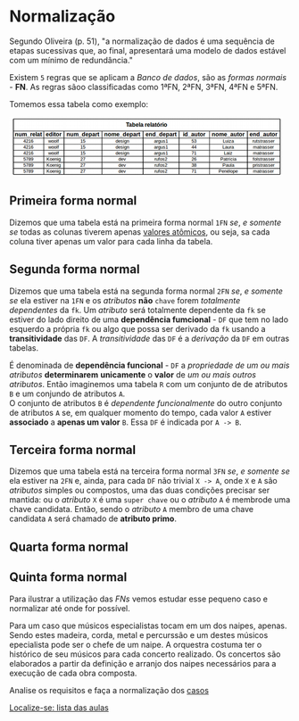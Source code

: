 # Normalização

Segundo Oliveira (p. 51), "a normalização de dados é uma sequência de etapas sucessivas que, ao final, apresentará uma modelo de dados estável com um mínimo de redundância."

Existem `5` regras que se aplicam a *Banco de dados*, são as *formas normais* - **FN**. As regras sãoo classificadas como 1ªFN, 2ªFN, 3ªFN, 4ªFN e 5ªFN.

Tomemos essa tabela como exemplo:

![Relatório com dados brutos](img/tabelaFN_brutos.png "Relatório com dados brutos")


## Primeira forma normal

Dizemos que uma tabela está na primeira forma normal `1FN` *se*, *e somente se* todas as colunas tiverem apenas [valores atômicos](https://github.com/tmenegaz/db_dendezeiros/blob/master/assunto/exercicios1.md#8-qual-a-diferenção-entre-dado-e-informação), ou seja, sa cada coluna tiver apenas um valor para cada linha da tabela.

## Segunda forma normal

Dizemos que uma tabela está na segunda forma normal `2FN` *se*, *e somente se* ela estiver na `1FN` e os *atributos* **não** `chave` forem *totalmente dependentes* da `fk`. Um *atributo* será totalmente dependente da `fk` se estiver do lado direito de uma **dependência fumcional** - `DF` que tem no lado esquerdo a própria `fk` ou algo que possa ser derivado da `fk` usando a **transitividade** das `DF`. A *transitividade* das `DF` é a *derivação* da `DF` em outras tabelas. 

É denominada de **dependência funcional** - `DF` a *propriedade de um ou mais atributos* **determinarem** **unicamente** o **valor** de *um ou mais outros atributos*. Então imaginemos uma tabela `R` com um conjunto de de atributos `B` e um conjundo de atributos `A`.  
O conjunto de atributos `B` é *dependente funcionalmente* do outro conjunto de atributos `A` se, em qualquer momento do tempo, cada valor `A` estiver **associado** a **apenas um valor** `B`. Essa `DF` é indicada por `A -> B`.

## Terceira forma normal

Dizemos que uma tabela está na terceira forma normal `3FN` *se*, *e somente se* ela estiver na `2FN` e, ainda, para cada `DF` não trivial `X -> A`, onde `X` e `A` são *atributos* simples ou compostos, uma das duas condições precisar ser mantida: ou o *atributo* `X` é uma `super chave` ou o *atributo* `A` é membrode uma chave candidata. Então, sendo o *atributo* `A` membro de uma chave candidata `A` será chamado de **atributo primo**.

## Quarta forma normal

## Quinta forma normal

Para ilustrar a utilização das *FNs* vemos estudar esse pequeno caso e normalizar até onde for possível.

Para um caso que músicos especialistas tocam em um dos naipes, apenas. Sendo estes madeira, corda, metal e percurssão e um destes músicos epecialista pode ser o chefe de um naipe. A orquestra costuma ter o histórico de seu músicos para cada concerto realizado. Os concertos são elaborados a partir da definição e arranjo dos naipes necessários para a execução de cada obra composta.

Analise os requisitos e faça a normalização dos [casos](https://github.com/tmenegaz/db_dendezeiros/blob/master/assunto/casos.md#estudos-de-caso)

[Localize-se: lista das aulas](https://github.com/tmenegaz/db_dendezeiros/blob/master/assunto/lista.md#lista-de-aulas)
